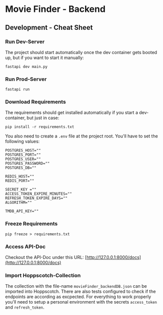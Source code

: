 # Movie Finder - Backend
## Development - Cheat Sheet
### Run Dev-Server
The project should start automatically once the dev container gets booted up, but if you want to start it manually:
```shell
fastapi dev main.py
```

### Run Prod-Server
```shell
fastapi run
```
### Download Requirements
The requirements should get installed automatically if you start a dev-container, but just in case:

```shell
pip install -r requirements.txt
```

You also need to create a `.env` file at the project root. You'll have to set the following values:
```.env
POSTGRES_HOST=""
POSTGRES_PORT=""
POSTGRES_USER=""
POSTGRES_PASSWORD=""
POSTGRES_DB=""

REDIS_HOST=""
REDIS_PORT=""

SECRET_KEY =""
ACCESS_TOKEN_EXPIRE_MINUTES=""
REFRESH_TOKEN_EXPIRE_DAYS=""
ALGORITHM=""

TMDB_API_KEY=""
```

### Freeze Requirements
```shell
pip freeze > requirements.txt
```

### Access API-Doc
Checkout the API-Doc under this URL: [http://127.0.0.1:8000/docs](http://127.0.0.1:8000/docs)

### Import Hoppscotch-Collection
The collection with the file-name `movieFinder_backendDB.json` can be imported into Hoppscotch. There are also tests configured to check if the endpoints are according as excpected.
For everything to work properly you'll need to setup a personal environment with the secrets `access_token` and `refresh_token`.